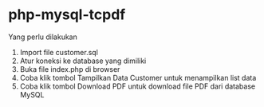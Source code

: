 # php-mysql-tcpdf

Yang perlu dilakukan
1. Import file customer.sql
2. Atur koneksi ke database yang dimiliki
3. Buka file index.php di browser
4. Coba klik tombol Tampilkan Data Customer untuk menampilkan list data
5. Coba klik tombol Download PDF untuk download file PDF dari database MySQL
